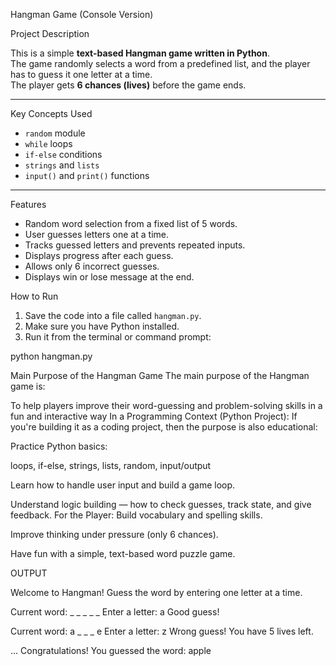  Hangman Game (Console Version)

 Project Description

This is a simple **text-based Hangman game written in Python**.  
The game randomly selects a word from a predefined list, and the player has to guess it one letter at a time.  
The player gets **6 chances (lives)** before the game ends.

---

 Key Concepts Used

- `random` module
- `while` loops
- `if-else` conditions
- `strings` and `lists`
- `input()` and `print()` functions

---

Features

- Random word selection from a fixed list of 5 words.
- User guesses letters one at a time.
- Tracks guessed letters and prevents repeated inputs.
- Displays progress after each guess.
- Allows only 6 incorrect guesses.
- Displays win or lose message at the end.



 How to Run

1. Save the code into a file called `hangman.py`.
2. Make sure you have Python installed.
3. Run it from the terminal or command prompt:

python hangman.py


Main Purpose of the Hangman Game
The main purpose of the Hangman game is:

To help players improve their word-guessing and problem-solving skills in a fun and interactive way
In a Programming Context (Python Project):
If you're building it as a coding project, then the purpose is also educational:

Practice Python basics:

loops, if-else, strings, lists, random, input/output

 Learn how to handle user input and build a game loop.

 Understand logic building — how to check guesses, track state, and give feedback.
 For the Player:
Build vocabulary and spelling skills.

Improve thinking under pressure (only 6 chances).

Have fun with a simple, text-based word puzzle game.



OUTPUT

 Welcome to Hangman!
Guess the word by entering one letter at a time.

Current word: _ _ _ _ _
Enter a letter: a
 Good guess!

Current word: a _ _ _ e
Enter a letter: z
Wrong guess! You have 5 lives left.

...
 Congratulations! You guessed the word: apple

